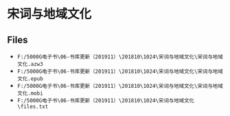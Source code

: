 # 宋词与地域文化

## Files

- `F:/5000G电子书\06-书库更新（201911）\201810\1024\宋词与地域文化\宋词与地域文化.azw3`
- `F:/5000G电子书\06-书库更新（201911）\201810\1024\宋词与地域文化\宋词与地域文化.epub`
- `F:/5000G电子书\06-书库更新（201911）\201810\1024\宋词与地域文化\宋词与地域文化.mobi`
- `F:/5000G电子书\06-书库更新（201911）\201810\1024\宋词与地域文化\files.txt`
